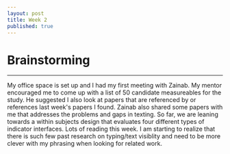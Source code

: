 ```yaml
---
layout: post
title: Week 2
published: true
---
```


# Brainstorming
***

My office space is set up and I had my first meeting with Zainab. My mentor encouraged me to come up with a list of 50 candidate measureables for the study. He suggested I also look at papers that are referenced by or references last week's papers I found. Zainab also shared some papers with me that addresses the problems and gaps in texting. So far, we are leaning towards a within subjects design that evaluates four different types of indicator interfaces. Lots of reading this week. I am starting to realize that there is such few past research on typing/text visiblity and need to be more clever with my phrasing when looking for related work. 
